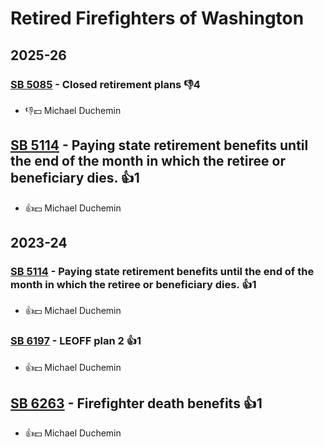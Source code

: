 # Retired Firefighters of Washington
## 2025-26

### [SB 5085](/bill/2025-26/sb/5085/) - Closed retirement plans  👎4 
* 👎💵 Michael Duchemin

## [SB 5114](/bill/2025-26/sb/5114/) - Paying state retirement benefits until the end of the month in which the retiree or beneficiary dies. 👍1  
* 👍💵 Michael Duchemin

## 2023-24

### [SB 5114](/bill/2023-24/sb/5114/) - Paying state retirement benefits until the end of the month in which the retiree or beneficiary dies. 👍1  
* 👍💵 Michael Duchemin

### [SB 6197](/bill/2023-24/sb/6197/) - LEOFF plan 2 👍1  
* 👍💵 Michael Duchemin

## [SB 6263](/bill/2023-24/sb/6263/) - Firefighter death benefits 👍1  
* 👍💵 Michael Duchemin

